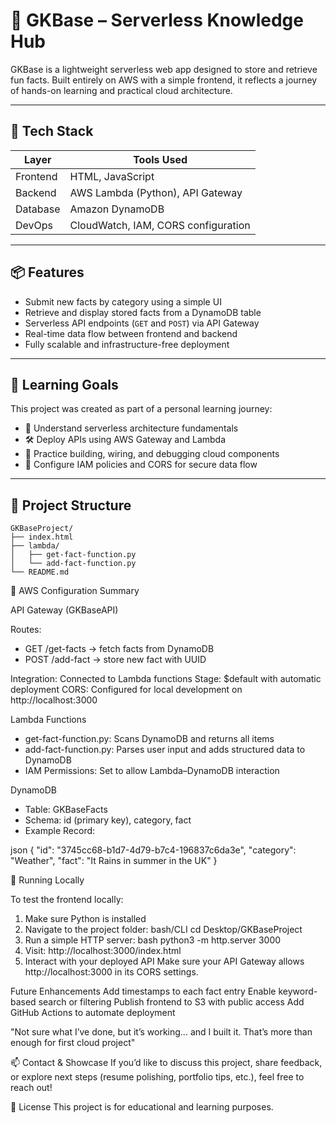 # 🧠 GKBase – Serverless Knowledge Hub

GKBase is a lightweight serverless web app designed to store and retrieve fun facts.
Built entirely on AWS with a simple frontend, it reflects a journey of hands-on learning and practical cloud architecture.

---

## 🚀 Tech Stack

| Layer        | Tools Used                                      |
|--------------|--------------------------------------------------|
| Frontend     | HTML, JavaScript                                |
| Backend      | AWS Lambda (Python), API Gateway                |
| Database     | Amazon DynamoDB                                 |
| DevOps       | CloudWatch, IAM, CORS configuration             |

---

## 📦 Features

- Submit new facts by category using a simple UI
- Retrieve and display stored facts from a DynamoDB table
- Serverless API endpoints (`GET` and `POST`) via API Gateway
- Real-time data flow between frontend and backend
- Fully scalable and infrastructure-free deployment

---

## 🌱 Learning Goals

This project was created as part of a personal learning journey:
- 🔧 Understand serverless architecture fundamentals
- 🛠 Deploy APIs using AWS Gateway and Lambda
- 🧠 Practice building, wiring, and debugging cloud components
- 🔐 Configure IAM policies and CORS for secure data flow

---

## 📁 Project Structure

```plaintext
GKBaseProject/
├── index.html
├── lambda/
│   ├── get-fact-function.py
│   └── add-fact-function.py
└── README.md
```


🔧 AWS Configuration Summary

API Gateway (GKBaseAPI)

Routes:
- GET /get-facts → fetch facts from DynamoDB
- POST /add-fact → store new fact with UUID

Integration: Connected to Lambda functions
Stage: $default with automatic deployment
CORS: Configured for local development on http://localhost:3000

Lambda Functions
- get-fact-function.py: Scans DynamoDB and returns all items
- add-fact-function.py: Parses user input and adds structured data to DynamoDB
- IAM Permissions: Set to allow Lambda–DynamoDB interaction

DynamoDB
- Table: GKBaseFacts
- Schema: id (primary key), category, fact
- Example Record:

json
{
  "id": "3745cc68-b1d7-4d79-b7c4-196837c6da3e",
  "category": "Weather",
  "fact": "It Rains in summer in the UK"
}

🧪 Running Locally

To test the frontend locally:

1. Make sure Python is installed
2. Navigate to the project folder:
bash/CLI
cd Desktop/GKBaseProject
3. Run a simple HTTP server:
bash
python3 -m http.server 3000
4. Visit: http://localhost:3000/index.html
5. Interact with your deployed API
Make sure your API Gateway allows http://localhost:3000 in its CORS settings.

Future Enhancements
Add timestamps to each fact entry
Enable keyword-based search or filtering
Publish frontend to S3 with public access
Add GitHub Actions to automate deployment


"Not sure what I’ve done, but it’s working… and I built it. That’s more than enough for first cloud project"

📫 Contact & Showcase
If you’d like to discuss this project, share feedback, or explore next steps (resume polishing, portfolio tips, etc.), feel free to reach out!

🧠 License
This project is for educational and learning purposes.
